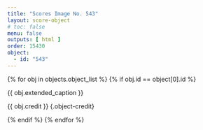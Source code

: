 ```yaml
---
title: "Scores Image No. 543"
layout: score-object
# toc: false
menu: false
outputs: [ html ]
order: 15430
object:
  - id: "543"
---
```


{% for obj in objects.object_list %}
{% if obj.id == object[0].id %}

{{ obj.extended_caption }}

{{ obj.credit }} {.object-credit}

{% endif %}
{% endfor %}
